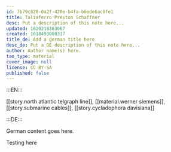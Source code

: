 ```yaml
---
id: 7b79c828-0a2f-420e-b4fa-b6ede6ac0fe1
title: Taliaferro Preston Schaffner
desc: Put a description of this note here...
updated: 1620218363067
created: 1618493000317
title_de: Add a german title here
desc_de: Put a DE description of this note here...
author: Author name(s) here.
tao_type: material
cover_image: null
license: CC BY-SA
published: false
---
```


:::EN:::

[[story.north atlantic telgraph line]], [[material.werner siemens]], [[story.submarine cables]], [[story.cycladophora davisiana]]

:::DE:::

German content goes here.

Testing here
